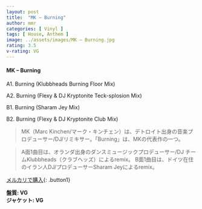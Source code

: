 ```yaml
---
layout: post
title:  "MK – Burning"
author: mmr
categories: [ Vinyl ]
tags: [ House, Anthem ]
image: ../assets/images/MK – Burning.jpg
rating: 3.5
v-rating: VG
---
```


#### MK – Burning

A1. Burning (Klubbheads Burning Floor Mix)

A2. Burning (Flexy & DJ Kryptonite Teck-splosion Mix)

B1. Burning (Sharam Jey Mix)

B2. Burning (Flexy & DJ Kryptonite Club Mix)

> MK（Marc Kinchen/マーク・キンチェン）は、デトロイト出身の音楽プロデューサー/DJ/リミキサー。「Burning」は、MKの代表作の一つ。

> A面1曲目は、オランダ出身のダンスミュージックプロデューサー/DJ チームKlubbheads（クラブヘッズ）によるremix。
B面1曲目は、ドイツ在住のイラン人DJ/プロデューサーSharam Jeyによるremix。

[メルカリで購入](https://jp.mercari.com/item/m33103665790){: .button1}

<div class="mt-4 mb-4 d-flex align-items-center">
<strong class="mr-1">盤質: VG</strong>
</div>
<div class="mt-4 mb-4 d-flex align-items-center">
<strong class="mr-1">ジャケット: VG</strong>
</div>
